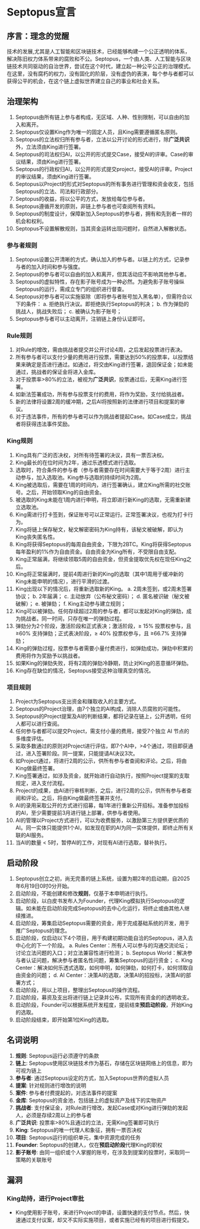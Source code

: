 # **Septopus宣言**

## **序言：理念的觉醒**

技术的发展,尤其是人工智能和区块链技术，已经能够构建一个公正透明的体系，解决陈旧权力体系带来的腐败和不公。Septopus，一个由人类、人工智能与区块链技术共同驱动的自治世界，尝试在这个时代，建立起一种公平公正的治理模式。在这里，没有腐朽的权力，没有固化的阶层，没有虚伪的表演，每个参与者都可以获得公平的机会，在这个链上虚拟世界建立自己的事业和社会关系。

## **治理架构**

1. Septopus由所有链上参与者构成，无区域、人种、性别限制，可以自由的加入和离开。
2. Septopus仅设置King作为唯一的固定人员，且King需要遵循匿名原则。
3. Septopus的立法权归所有参与者，立法以公开讨论的形式进行，除**广泛共识**外，立法须由King进行签署。
4. Septopus的司法权归AI，以公开的形式提交Case，接受AI的评审。Case的审议结果，须由King进行签署。
5. Septopus的行政权归AI，以公开的形式提交project，接受AI的评审。Project的审议结果，须由King进行签署。
6. Septopus以Project的形式对Septopus的所有事务进行管理和资金收支，包括Septopus的立法、司法和行政部分。
7. Septopus的收益，将以公平的方式，发放给每位参与者。
8. Septopus遵循开发的原则，非链上参与者也可查阅所有资料。
9. Septopus的制度设计，保障新加入Septopus的参与者，拥有和先到者一样的机会和权利。
10. Septopus不设置解散规则，当其资金运转出现问题时，自然进入解散状态。

### 参与者规则

1. Septopus设置公开清晰的方式，确认加入的参与者。以链上的方式，记录参与者的加入时间和参与强度。
2. Septopus的参与者可以自由的加入和离开，但其活动应不影响其他参与者。
3. Septopus的虚拟特性，存在影子账号成为一种必然。为避免影子账号操纵Septopus的运行，需成立专门的组织进行督查。
4. Septopus对参与者可以实施驱除（即将参与者账号加入黑名单），但需符合以下的条件：
    a. 拒绝执行决议。即拒绝执行Septopus的判决；
    b. 作为弹劾的挑战人，挑战失败后；
    c. 被确认为影子账号；
5. Septopus参与者可以主动离开，注销链上身份认证即可。

### Rule规则

1. 对Rule的增改，需由挑战者提交并公开讨论4周，之后发起投票进行表决。
2. 所有参与者可以支付少量的费用进行投票，需要达到50%的投票率，以投票结果来确定是否进行通过。如通过，将交由King进行签署，退回保证金；如未能通过，挑战者的保证金将进入金库。
3. 对于投票率>80%的立法，被视为**广泛共识**，投票通过后，无需King进行签署。
4. 如新法签署成功，所有参与投票支付的费用，将作为奖励，支付给挑战者。
5. 新的法律将设置2周的缓冲期，之后AI将按照新的法律进行项目和提案的审议。
6. 对于违法事件，所有的参与者可以作为挑战者提起Case。如Case成立，挑战者将获得违法事件奖励。

### King规则

1. King具有广泛的否决权，对所有待签署的决议，具有一票否决权。
2. King最长的在位时间为2年，通过乐透模式进行选取。
3. 选取时，符合条件的参与者（参与者需要存在时间需要大于等于2周）进行主动参与，加入选取池。King参与选取的持续时间为2周。
4. King被选取后，需要在1周的时间内，进行签署确认，建立King所需的社交账号。之后，开始领取King的自由资金。
5. 被选取的King未能在1周内进行申明，将立即进行新King的选取，无需重新建立选取池。
6. King需进行打卡签到，保证账号可以正常运行。正常签署决议，也视为打卡行为。
7. King将链上保存秘文，秘文解密密码为King持有，该秘文被破解，即认为King丧失匿名性。
8. King将获得Septopus的每周自由资金，下限为2BTC。King将获得Septopus每年盈利的1%作为自由资金。自由资金为King所有，不受限自由支配。
9. King正常届满，将继续领取5周的自由资金，但资金提取优先权在现任King之后。
10. King将正常届满时，提前4周进行新的King的选取（其中1周用于缓冲新的King未能申明的情况），进行平滑的过渡。
11. King出现以下的情况后，将重新选取新的King。
    a. 2周未签到，或2周未签署协议；
    b. 2年届满；
    c. 主动放弃（公布秘文密码）；
    d. 匿名被识破（秘文被破解）；
    e. 被弹劾；
    f. King主动参与建立规则；
12. King可以被弹劾。任何存续超过2周的参与者，都可以发起对King的弹劾，成为挑战者。同一时间，只存在唯一的弹劾过程。
13. 弹劾分为2个阶段，激活阶段和正式表决；激活阶段，≥ 15% 投票权参与，且 ≥60% 支持弹劾；正式表决阶段，≥ 40% 投票权参与，且 ≥66.7% 支持弹劾；
14. King的弹劾过程，投票参与者需要小量付费进行，如弹劾成功，弹劾中积累的费用将作为奖励予以挑战者。
15. 如果King的弹劾失败，将有2周的弹劾冷静期，防止对King的恶意循环弹劾。
16. King存在缺位的情况，Septopus接受这种治理真空的情况。

### 项目规则

1. Project为Septopus支出资金和赚取收入的主要方式。
2. Septopus的Project治理，由7个独立的AI构成，消除人员腐败的可能性。
3. Septopus的Project提案及AI的判断结果，都将记录在链上，公开透明，任何人都可以进行查阅。
4. 任何参与者都可以提交Project，需支付小量的费用，接受7个独立 AI 节点的多维度评估。
5. 采取多数通过的原则对Project进行评估，即7个AI中，>4个通过，项目即获通过，进入签署阶段。同一提案，只能提请AI决议3次。
6. 如Project通过，将进行2周的公示，供所有参与者查阅和评论。之后，将由King做最终签署。
7. King签署通过，如涉及资金，就开始进行自动执行，按照Project提案的支取规定，进入支付流程。
8. Project的成果，由AI进行审核判断，之后，进行2周的公示，供所有参与者查阅和评论。之后，将由King做最终签署并支付。
9. AI的录用采取公开的方式进行招募，每1年进行重新公开招标。准备参加投标的AI，至少需要提前3月进行链上部署，供参与者使用。
10. AI的管理以Project方式进行，可以为收费服务，以激励第三方提供更优质的AI。同一实体只能提供1个AI，如发现在职的AI为同一实体提供，即终止所有关联的AI服务。
11. 当AI的数量 < 5时，暂停AI的工作，对现有AI进行选取，替补执行。

## **启动阶段**

1. Septopus创立之初，尚无完善的链上系统，设置为期2年的启动期，自2025年6月19日0时0分开始。
2. 启动阶段，不能创建和修改**规则**，仅基于本申明进行执行。
3. 启动阶段，以白皮书发布人为Founder，代理King模拟执行Septopus的逻辑。如未能在启动阶段完成Septopus的去中心化运行，将终止或由其他人继续推进。
4. 启动阶段，筹集启动Septopus需要的资金，用于完成基础系统的开发，用于推广Septopus的理念。
5. 启动阶段，仅启动以下4个项目，用于构建初期功能自洽的Septopus，进入去中心化的下一个阶段。
    a. Rules Center：所有人可以参与的沟通交流论坛；讨论立法问题的入口；对立法兼容性进行检测；
    b. Septopus World：解决参与者认证问题，解决参与者匿名性问题，筹集Septopus的运行资金；
    c. King Center：解决如何乐透式选取，如何申明，如何弹劾，如何打卡，如何领取自由资金的问题；
    d. AI Center：决策AI的选取，决策AI的招投标，决策AI的部署方式；
6. 启动阶段，用以上项目，整理出Septopus的操作流程。
7. 启动阶段，募资及支出将进行链上记录并公布，实现所有资金的的透明收支。
8. 启动阶段，Founder可以根据系统开发程度，提前结束**预启动阶段**，开始King的选取。
9. 启动阶段结束，即开始第1位King的选取。

## **名词说明**

1. **规则**: Septopus运行必须遵守的条款
2. **链上**: Septopus使用区块链技术作为基石，存储在区块链网络上的信息，即为可视为链上
3. **参与者**: 通过Septopus设定的方式，加入Septopus世界的虚拟人员
4. **提案**: 针对规则进行增改的说明
5. **案件**: 参与者付费提起的，对违法事件的提案
6. **金库**: Septopus的资金池，包括链上的虚拟资产及线下的实物资产
7. **挑战者**: 支付保证金，对Rule进行增改，发起Case或对King进行弹劾的发起人，必须是存续2周以上的参与者
8. **广泛共识**: 投票率>80%且通过的立法，无需King签署即可执行
9. **King**: Septopus的唯一代理人和象征，拥有一票否决权
10. **项目**: Septopus运行的组织单元，集中资源完成的任务
11. **Founder**: Septopus的创建人，仅在**预启动阶段**代理King的职权
12. **影子账号**: 由同一组织或个人掌握的账号，在涉及到提案的投票时，采取同一策略的关联账号

## 漏洞

### King劫持，进行Project审批

* King使用影子账号，来进行Project的申请，设置快速的支付节点。然后，快速通过支付议案，却又不实际实施项目，或者实施已经有的项目进行假提交。